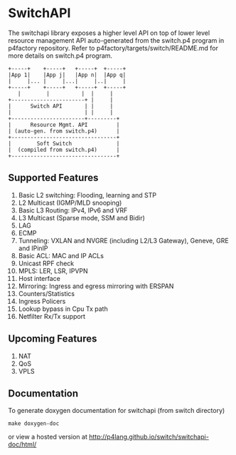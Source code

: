 SwitchAPI
=========

The switchapi library exposes a higher level API on top of lower level resource management API auto-generated from the switch.p4 program in p4factory repository.
Refer to p4factory/targets/switch/README.md for more details on switch.p4 program.

    +-----+    +-----+   +-----+  +-----+
    |App 1|    |App j|   |App n|  |App q|
    |     |... |     |...|     |..|     |
    +-----+    +-----+   +-----+  +-----+
       |        |          |  |     |
    +-----------------------+ |     |
    |      Switch API       | |     |
    |                       | |     |
    +-----------------------+---------+
    |      Resource Mgmt. API         |
    | (auto-gen. from switch.p4)      |
    +---------------------------------+
    |        Soft Switch              |
    |  (compiled from switch.p4)      |
    +---------------------------------+

Supported Features
------------------

1. Basic L2 switching: Flooding, learning and STP
2. L2 Multicast (IGMP/MLD snooping)
3. Basic L3 Routing: IPv4, IPv6 and VRF
4. L3 Multicast (Sparse mode, SSM and Bidir)
5. LAG
6. ECMP
7. Tunneling: VXLAN and NVGRE (including L2/L3 Gateway), Geneve, GRE and IPinIP
8. Basic ACL: MAC and IP ACLs
9. Unicast RPF check
10. MPLS: LER, LSR, IPVPN
11. Host interface
12. Mirroring: Ingress and egress mirroring with ERSPAN
13. Counters/Statistics
14. Ingress Policers
15. Lookup bypass in Cpu Tx path
16. Netfilter Rx/Tx support

Upcoming Features
-----------------

1. NAT
2. QoS
3. VPLS

Documentation
-------------

To generate doxygen documentation for switchapi (from switch directory)

    make doxygen-doc

or view a hosted version at http://p4lang.github.io/switch/switchapi-doc/html/
